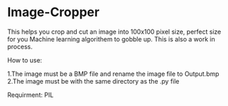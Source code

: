 # Image-Cropper
This helps you crop and cut an image into 100x100 pixel size, perfect size for you Machine learning algorithem to gobble up.
This is also a work in process.

How to use:

1.The image must be a BMP file and rename the image file to Output.bmp
2.The image must be with the same directory as the .py file

Requirment:
PIL
